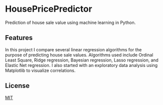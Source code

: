 # HousePricePredictor

Prediction of house sale value using machine learning in Python.

## Features

In this project I compare several linear regression algorithms for the purpose of predicting house sale values. Algorithms used include Ordinal Least Square, Ridge regression, Bayesian regression, Lasso regression, and Elastic Net regression. I also started with an exploratory data analysis using Matplotlib to visualize correlations.

## License
[MIT](https://choosealicense.com/licenses/mit/)

